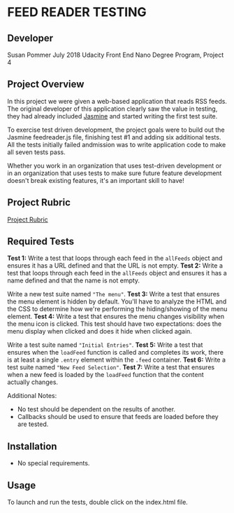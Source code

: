 # FEED READER TESTING

## Developer
Susan Pommer
July 2018
Udacity Front End Nano Degree Program, Project 4

## Project Overview
In this project we were given a web-based application that reads RSS feeds. The original developer of this application clearly saw the value in testing, they had already included [Jasmine](http://jasmine.github.io/) and started writing the first test suite.

To exercise test driven development, the project goals were to build out the Jasmine feedreader.js file, 
finishing test #1 and adding six additional tests. All the tests initially failed andmission was to write application code to make all seven tests pass.

Whether you work in an organization that uses test-driven development or in an organization that uses tests to make sure future feature development doesn't break existing features, it's an important skill to have!

## Project Rubric
[Project Rubric](https://review.udacity.com/#!/projects/3442558598/rubric)

## Required Tests 
**Test 1:** Write a test that loops through each feed in the `allFeeds` object and ensures it has a URL defined and that the URL is not empty.
**Test 2:**  Write a test that loops through each feed in the `allFeeds` object and ensures it has a name defined and that the name is not empty.

Write a new test suite named `"The menu"`.
**Test 3:**  Write a test that ensures the menu element is hidden by default. You'll have to analyze the HTML and the CSS to determine how we're performing the hiding/showing of the menu element.
**Test 4:**  Write a test that ensures the menu changes visibility when the menu icon is clicked. This test should have two expectations: does the menu display when clicked and does it hide when clicked again.

Write a test suite named `"Initial Entries"`.
**Test 5:** Write a test that ensures when the `loadFeed` function is called and completes its work, there is at least a single `.entry` element within the `.feed` container.
**Test 6:**  Write a test suite named `"New Feed Selection"`.
**Test 7:**  Write a test that ensures when a new feed is loaded by the `loadFeed` function that the content actually changes.

Additional Notes:
* No test should be dependent on the results of another.
* Callbacks should be used to ensure that feeds are loaded before they are tested.

## Installation
* No special requirements.

## Usage
To launch and run the tests, double click on the index.html file.